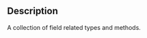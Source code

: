 <!--
@module {Module} util/field field
@parent spectre.util
@group util/field.methods Utility Methods
@group util/field.types Types
@group util/field.guides Guides

-->

## Description

A collection of field related types and methods.
